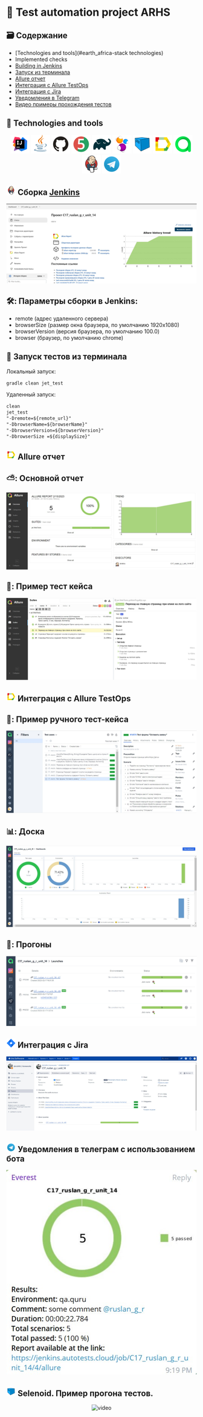 # :stars: Test automation project ARHS
<a target="_blank" href="https://arhs-group.com"></a>
## :card_file_box: Содержание
- [Technologies and tools](#earth_africa-stack technologies)
- Implemented checks
- [Building in Jenkins](#earth_africa-Jenkins-job)
- [Запуск из терминала](#earth_africa-Запуск-тестов-из-терминала)
- [Allure отчет](#earth_africa-Allure-отчет)
- [Интеграция с Allure TestOps](#earth_africa-Интеграция-c-Allure-TestOps)
- [Интеграция с Jira](#earth_africa-Интеграция-c-Jira)
- [Уведомления в Telegram](#earth_africa-Уведомление-в-Telegram-при-помощи-бота)
- [Видео примеры прохождения тестов](#earth_africa-Примеры-видео-о-прохождении-тестов)

## :bookmark: Technologies and tools
<p align="center">
<a href="https://www.jetbrains.com/idea/"><img src="images/logo/IDEA.svg" width="50" height="50"  alt="IDEA"/></a>
<a href="https://www.java.com/"><img src="images/logo/Java.svg" width="50" height="50"  alt="Java"/></a>
<a href="https://github.com/"><img src="images/logo/Github.svg" width="50" height="50"  alt="Github"/></a>
<a href="https://junit.org/junit5/"><img src="images/logo/JUnit5.svg" width="50" height="50"  alt="JUnit 5"/></a>
<a href="https://gradle.org/"><img src="images/logo/Gradle.svg" width="50" height="50"  alt="Gradle"/></a>
<a href="https://selenide.org/"><img src="images/logo/Selenide.svg" width="50" height="50"  alt="Selenide"/></a>
<a href="https://aerokube.com/selenoid/"><img src="images/logo/Selenoid.svg" width="50" height="50"  alt="Selenoid"/></a>
<a href="https://github.com/allure-framework/allure2"><img src="images/logo/Allure.svg" width="50" height="50"  alt="Allure"/></a>
<a href="https://https://qameta.io/"><img src="images/logo/Allure_TO.svg" width="50" height="50"  alt="Allure_TO"/></a>
<a href="https://www.jenkins.io/"><img src="images/logo/Jenkins.svg" width="50" height="50"  alt="Jenkins"/></a>
<a href="https://https://telegram.org/"><img src="images/logo/Telegram.svg" width="50" height="50"  alt="Telegram"/></a>
</p>

## <img src="images/logo/Jenkins.svg" width="25" height="25"  alt="Jenkins"/></a> Сборка <a target="_blank" href="https://jenkins.autotests.cloud/job/C17_ruslan_g_r_unit_14/"> Jenkins </a>
<p align="center">
<a href="https://jenkins.autotests.cloud/job/017-dumyka-itavia/"><img src="images/screens/Jenkins.jpg" alt="Jenkins1"/></a>
</p>

## :hammer_and_wrench:: Параметры сборки в Jenkins:
- remote (адрес удаленного сервера)
- browserSize (размер окна браузера, по умолчанию 1920x1080)
- browserVersion (версия браузера, по умолчанию 100.0)
- browser (браузер, по умолчанию chrome)

## :bookmark: Запуск тестов из терминала
Локальный запуск:
```
gradle clean jet_test
```

Удаленный запуск:
```
clean
jet_test
"-Dremote=${remote_url}"
"-DbrowserName=${browserName}"
"-DbrowserVersion=${browserVersion}"
"-DbrowserSize =${displaySize}"
```
## <img src="images/logo/Allure.svg" width="25" height="25"  alt="Allure"/></a> Allure отчет <a target="_blank" href="https://jenkins.autotests.cloud/job/IBS_test/allure/"></a>

## ⛅: Основной отчет
<p align="center">
<img title="Allure Overview Dashboard" src="images/screens/Allure.jpg">
</p>

## 🧪: Пример тест кейса
<p align="center">
<img title="AllureSuite" src="images/screens/AllureSuite.jpg">
</p>

## <img src="images/logo/Allure.svg" width="25" height="25"  alt="Allure_TO"/></a> Интеграция с Allure TestOps <a target="_blank" href="https://allure.autotests.cloud/project/1858/dashboards"></a>

## :pinching_hand:: Пример ручного тест-кейса
<p align="center">
<img title="AllureTC" src="images/screens/AllureTC.jpg">
</p>

## :bar_chart:: Доска
<p align="center">
<img title="AllureDashboard" src="images/screens/AllureDashboard.jpg">
</p>

## :runner:: Прогоны
<p align="center">
<img title="Allure Tests" src="images/screens/AllureLaunches.jpg">
</p>

## <img src="images/logo/Jira.svg" width="25" height="25"  alt="Jira"/></a> Интеграция с Jira <a target="_blank" href="https://jira.autotests.cloud/browse/HOMEWORK-519"></a>

<p align="center">
<img title="Jira" src="images/screens/jira.jpg">
</p>

## <img src="images/logo/Telegram.svg" width="25" height="25"  alt="Telegram"/></a> Уведомления в телеграм с использованием бота

<p align="center">
<img title="telegram" src="images/screens/telegram.jpg">
</p>

## <img src="images/logo/Selenoid.svg" width="25" height="25" alt="Jenkins"/></a> Selenoid. Пример прогона тестов. <a target="_blank" href="https://selenoid.autotests.cloud/gif/example.gif"> </a>

<p align="center">
<img title="Selenoid Video" src="images/gif/example.gif" width="250" height="153"  alt="video"> 
</p>